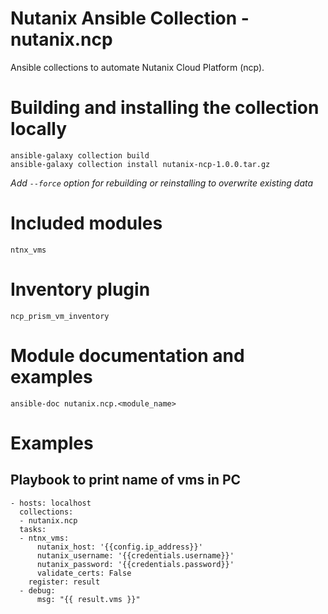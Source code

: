 # Nutanix Ansible Collection - nutanix.ncp
Ansible collections to automate Nutanix Cloud Platform (ncp).

# Building and installing the collection locally
```
ansible-galaxy collection build
ansible-galaxy collection install nutanix-ncp-1.0.0.tar.gz
```
_Add `--force` option for rebuilding or reinstalling to overwrite existing data_

# Included modules
```
ntnx_vms
```

# Inventory plugin
`ncp_prism_vm_inventory`

# Module documentation and examples
```
ansible-doc nutanix.ncp.<module_name>
```

# Examples
## Playbook to print name of vms in PC
```
- hosts: localhost
  collections:
  - nutanix.ncp
  tasks:
  - ntnx_vms:
      nutanix_host: '{{config.ip_address}}'
      nutanix_username: '{{credentials.username}}'
      nutanix_password: '{{credentials.password}}'
      validate_certs: False
    register: result
  - debug:
      msg: "{{ result.vms }}"
```
